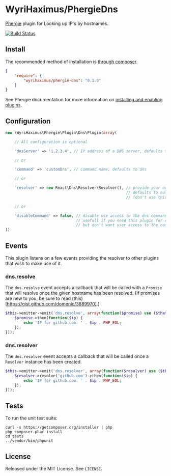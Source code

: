 # WyriHaximus/PhergieDns

[Phergie](http://github.com/phergie/phergie-irc-bot-react/) plugin for Looking up IP&#039;s by hostnames.

[![Build Status](https://secure.travis-ci.org/WyriHaximus/PhergieDns.png?branch=master)](http://travis-ci.org/WyriHaximus/PhergieDns)

## Install

The recommended method of installation is [through composer](http://getcomposer.org).

```JSON
{
    "require": {
        "wyrihaximus/phergie-dns": "0.1.0"
    }
}
```

See Phergie documentation for more information on
[installing and enabling plugins](https://github.com/phergie/phergie-irc-bot-react/wiki/Usage#plugins).

## Configuration

```php
new \WyriHaximus\Phergie\Plugin\Dns\Plugin(array(

    // All configuration is optional

    'dnsServer' => '1.2.3.4', // IP address of a DNS server, defaults to Google's 8.8.8.8

    // or

    'command' => 'customDns', // command name, defaults to dns

    // or

    'resolver' => new React\Dns\Resolver\Resolver(), // provide your own Resolver instance
                                                     // defaults to null and is set at first use
                                                     // (don't use this unless you know what you are doing!)

    // or

    'disableCommand' => false, // disable use access to the dns command
                               // usefull if you need this plugin for other plugins like the http plugin
                               // but don't want user access to the command
))
```

## Events

This plugin listens on a few events providing the resolver to other plugins that wish to make use of it.

### dns.resolve

The `dns.resolve` event accepts a callback that will be called with a `Promise` that will resolve once the given hostname has been resolved. (If promises are new to you, be sure to read (this)[https://gist.github.com/domenic/3889970].)

```php
$this->emitter->emit('dns.resolve', array(function($promise) use ($that, $callback, $that) {
    $promise->then(function($ip) {
        echo 'IP for github.com: ' . $ip . PHP_EOL;
    });
}));
```

### dns.resolver

The `dns.resolver` event accepts a callback that will be called once a `Resolver` instance has been created.

```php
$this->emitter->emit('dns.resolver', array(function($resolver) use ($that, $callback, $that) {
    $resolver->resolve('github.com')->then(function($ip) {
        echo 'IP for github.com: ' . $ip . PHP_EOL;
    });
}));
```

## Tests

To run the unit test suite:

```
curl -s https://getcomposer.org/installer | php
php composer.phar install
cd tests
../vendor/bin/phpunit
```

## License

Released under the MIT License. See `LICENSE`.
